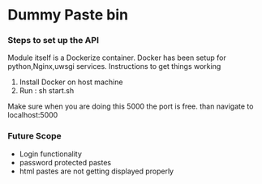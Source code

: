# Dummy Paste bin

### Steps to set up the API
Module itself is a Dockerize container. Docker has been setup for python,Nginx,uwsgi services. Instructions to get things working
1. Install Docker on host machine
2. Run : sh start.sh

Make sure when you are doing this 5000 the port is free.
than navigate to localhost:5000

### Future Scope
* Login functionality
* password protected pastes
* html pastes are not getting displayed properly
